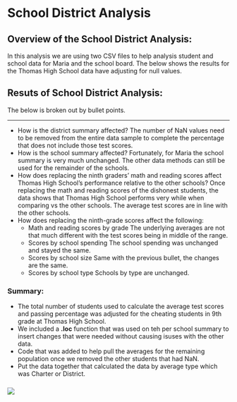 # School District Analysis

## Overview of the School District Analysis:
In this analysis we are using two CSV files to help analysis student and school data for Maria and the school board. The below shows the results for the Thomas High School data have adjusting for null values. 
## Resuts of School District Analysis:
The below is broken out by bullet points.
***
* How is the district summary affected?
    The number of NaN values need to be removed from the entire data sample to complete the percentage that does not include those test scores. 
* How is the school summary affected?
    Fortunately, for Maria the school summary is very much unchanged. The other data methods can still be used for the remainder of the schools. 
* How does replacing the ninth graders’ math and reading scores affect Thomas High School’s performance relative to the other schools?
    Once replacing the math and reading scores of the dishonest students, the data shows that Thomas High School performs very while when comparing vs the other schools. The average test scores are in line with the other schools. 
* How does replacing the ninth-grade scores affect the following:
    * Math and reading scores by grade
    The underlying averages are not that much different with the test scores being in middle of the range. 
    * Scores by school spending
    The school spending was unchanged and stayed the same. 
    * Scores by school size
    Same with the previous bullet, the changes are the same. 
    * Scores by school type
    Schools by type are unchanged. 

### Summary:
* The total number of students used to calculate the average test scores and passing percentage was adjusted for the cheating students in 9th grade at Thomas High School.
* We included a **.loc** function that was used on teh per school summary to insert changes that were needed without causing isuses with the other data. 
* Code that was added to help pull the averages for the remaining population once we removed the other students that had NaN. 
* Put the data together that calculated the data by average type which was Charter or District.
###
![](school_type.png)
